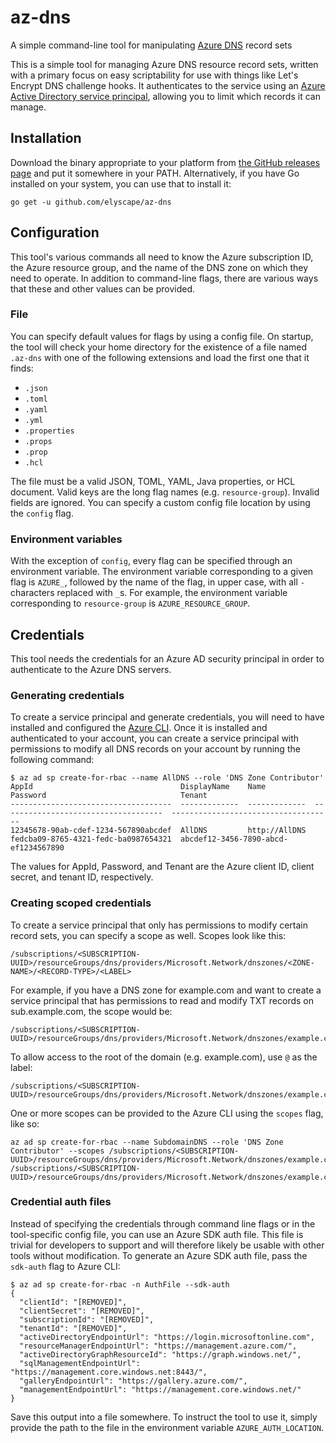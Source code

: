 # az-dns
A simple command-line tool for manipulating [Azure DNS] record sets

This is a simple tool for managing Azure DNS resource record sets, written with
a primary focus on easy scriptability for use with things like Let's Encrypt DNS
challenge hooks. It authenticates to the service using an [Azure Active
Directory service principal][service principal], allowing you to limit which
records it can manage.

## Installation

Download the binary appropriate to your platform from [the GitHub releases
page][releases] and put it somewhere in your PATH. Alternatively, if you have Go
installed on your system, you can use that to install it:
```
go get -u github.com/elyscape/az-dns
```

## Configuration

This tool's various commands all need to know the Azure subscription ID, the
Azure resource group, and the name of the DNS zone on which they need to
operate. In addition to command-line flags, there are various ways that these
and other values can be provided.

### File

You can specify default values for flags by using a config file. On startup, the
tool will check your home directory for the existence of a file named
`.az-dns` with one of the following extensions and load the first one
that it finds:

- `.json`
- `.toml`
- `.yaml`
- `.yml`
- `.properties`
- `.props`
- `.prop`
- `.hcl`

The file must be a valid JSON, TOML, YAML, Java properties, or HCL document.
Valid keys are the long flag names (e.g. `resource-group`). Invalid fields are
ignored. You can specify a custom config file location by using the `config`
flag.

### Environment variables

With the exception of `config`, every flag can be specified through an
environment variable. The environment variable corresponding to a given flag is
`AZURE_`, followed by the name of the flag, in upper case, with all `-`
characters replaced with `_`s. For example, the environment variable
corresponding to `resource-group` is `AZURE_RESOURCE_GROUP`.

## Credentials

This tool needs the credentials for an Azure AD security principal in order to
authenticate to the Azure DNS servers.

### Generating credentials

To create a service principal and generate credentials, you will need to have
installed and configured the [Azure CLI]. Once it is installed and authenticated
to your account, you can create a service principal with permissions to modify
all DNS records on your account by running the following command:
```shellsession
$ az ad sp create-for-rbac --name AllDNS --role 'DNS Zone Contributor'
AppId                                 DisplayName    Name           Password                              Tenant
------------------------------------  -------------  -------------  ------------------------------------  ------------------------------------
12345678-90ab-cdef-1234-567890abcdef  AllDNS         http://AllDNS  fedcba09-8765-4321-fedc-ba0987654321  abcdef12-3456-7890-abcd-ef1234567890
```
The values for AppId, Password, and Tenant are the Azure client ID, client
secret, and tenant ID, respectively.

### Creating scoped credentials

To create a service principal that only has permissions to modify certain record
sets, you can specify a scope as well. Scopes look like this:
```
/subscriptions/<SUBSCRIPTION-UUID>/resourceGroups/dns/providers/Microsoft.Network/dnszones/<ZONE-NAME>/<RECORD-TYPE>/<LABEL>
```
For example, if you have a DNS zone for example.com and want to create a service
principal that has permissions to read and modify TXT records on
sub.example.com, the scope would be:
```
/subscriptions/<SUBSCRIPTION-UUID>/resourceGroups/dns/providers/Microsoft.Network/dnszones/example.com/TXT/sub
```
To allow access to the root of the domain (e.g. example.com), use `@` as the
label:
```
/subscriptions/<SUBSCRIPTION-UUID>/resourceGroups/dns/providers/Microsoft.Network/dnszones/example.com/A/@
```
One or more scopes can be provided to the Azure CLI using the `scopes` flag, like so:
```
az ad sp create-for-rbac --name SubdomainDNS --role 'DNS Zone Contributor' --scopes /subscriptions/<SUBSCRIPTION-UUID>/resourceGroups/dns/providers/Microsoft.Network/dnszones/example.com/TXT/sub /subscriptions/<SUBSCRIPTION-UUID>/resourceGroups/dns/providers/Microsoft.Network/dnszones/example.com/A/@
```

### Credential auth files

Instead of specifying the credentials through command line flags or in the
tool-specific config file, you can use an Azure SDK auth file. This file is
trivial for developers to support and will therefore likely be usable with other
tools without modification. To generate an Azure SDK auth file, pass the
`sdk-auth` flag to Azure CLI:
```shellsession
$ az ad sp create-for-rbac -n AuthFile --sdk-auth
{
  "clientId": "[REMOVED]",
  "clientSecret": "[REMOVED]",
  "subscriptionId": "[REMOVED]",
  "tenantId": "[REMOVED]",
  "activeDirectoryEndpointUrl": "https://login.microsoftonline.com",
  "resourceManagerEndpointUrl": "https://management.azure.com/",
  "activeDirectoryGraphResourceId": "https://graph.windows.net/",
  "sqlManagementEndpointUrl": "https://management.core.windows.net:8443/",
  "galleryEndpointUrl": "https://gallery.azure.com/",
  "managementEndpointUrl": "https://management.core.windows.net/"
}
```
Save this output into a file somewhere. To instruct the tool to use it, simply
provide the path to the file in the environment variable `AZURE_AUTH_LOCATION`.

[Azure DNS]: https://azure.microsoft.com/en-us/services/dns/
[service principal]: https://docs.microsoft.com/en-us/azure/active-directory/develop/active-directory-application-objects
[releases]: https://github.com/elyscape/az-dns/releases/latest
[Azure CLI]: https://docs.microsoft.com/en-us/cli/azure/overview
